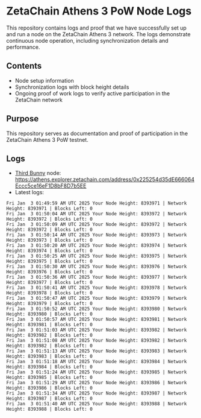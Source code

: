 # ZetaChain Athens 3 PoW Node Logs
This repository contains logs and proof that we have successfully set up and run a node on the ZetaChain Athens 3 network. The logs demonstrate continuous node operation, including synchronization details and performance.

## Contents
- Node setup information
- Synchronization logs with block height details
- Ongoing proof of work logs to verify active participation in the ZetaChain network

## Purpose
This repository serves as documentation and proof of participation in the ZetaChain Athens 3 PoW testnet.

## Logs

- [Third Bunny](https://thirdbunny.xyz/) node: https://athens.explorer.zetachain.com/address/0x225254d35dE666064Eccc5ce16eF1D8bF8D7b5EE
- Latest logs:
```
Fri Jan  3 01:49:59 AM UTC 2025 Your Node Height: 8393971 | Network Height: 8393971 | Blocks Left: 0
Fri Jan  3 01:50:04 AM UTC 2025 Your Node Height: 8393972 | Network Height: 8393972 | Blocks Left: 0
Fri Jan  3 01:50:09 AM UTC 2025 Your Node Height: 8393972 | Network Height: 8393972 | Blocks Left: 0
Fri Jan  3 01:50:14 AM UTC 2025 Your Node Height: 8393973 | Network Height: 8393973 | Blocks Left: 0
Fri Jan  3 01:50:20 AM UTC 2025 Your Node Height: 8393974 | Network Height: 8393974 | Blocks Left: 0
Fri Jan  3 01:50:25 AM UTC 2025 Your Node Height: 8393975 | Network Height: 8393975 | Blocks Left: 0
Fri Jan  3 01:50:30 AM UTC 2025 Your Node Height: 8393976 | Network Height: 8393976 | Blocks Left: 0
Fri Jan  3 01:50:36 AM UTC 2025 Your Node Height: 8393977 | Network Height: 8393977 | Blocks Left: 0
Fri Jan  3 01:50:41 AM UTC 2025 Your Node Height: 8393978 | Network Height: 8393978 | Blocks Left: 0
Fri Jan  3 01:50:47 AM UTC 2025 Your Node Height: 8393979 | Network Height: 8393979 | Blocks Left: 0
Fri Jan  3 01:50:52 AM UTC 2025 Your Node Height: 8393980 | Network Height: 8393980 | Blocks Left: 0
Fri Jan  3 01:50:57 AM UTC 2025 Your Node Height: 8393981 | Network Height: 8393981 | Blocks Left: 0
Fri Jan  3 01:51:03 AM UTC 2025 Your Node Height: 8393982 | Network Height: 8393982 | Blocks Left: 0
Fri Jan  3 01:51:08 AM UTC 2025 Your Node Height: 8393982 | Network Height: 8393982 | Blocks Left: 0
Fri Jan  3 01:51:13 AM UTC 2025 Your Node Height: 8393983 | Network Height: 8393983 | Blocks Left: 0
Fri Jan  3 01:51:18 AM UTC 2025 Your Node Height: 8393984 | Network Height: 8393984 | Blocks Left: 0
Fri Jan  3 01:51:24 AM UTC 2025 Your Node Height: 8393985 | Network Height: 8393985 | Blocks Left: 0
Fri Jan  3 01:51:29 AM UTC 2025 Your Node Height: 8393986 | Network Height: 8393986 | Blocks Left: 0
Fri Jan  3 01:51:34 AM UTC 2025 Your Node Height: 8393987 | Network Height: 8393987 | Blocks Left: 0
Fri Jan  3 01:51:40 AM UTC 2025 Your Node Height: 8393988 | Network Height: 8393988 | Blocks Left: 0
```
